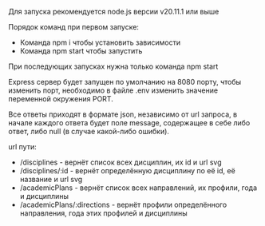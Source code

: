 Для запуска рекомендуется node.js версии v20.11.1 или выше

Порядок команд при первом запуске:
- Команда npm i чтобы установить зависимости 
- Команда npm start чтобы запустить

При последующих запусках нужна только команда npm start

Express сервер будет запущен по умолчанию на 8080 порту, чтобы изменить порт, необходимо в файле .env изменить значение переменной окружения PORT.

Все ответы приходят в формате json, независимо от url запроса, в начале каждого ответа будет поле message, содержащее в себе либо ответ, либо null (в случае какой-либо ошибки).

url пути:
- /disciplines - вернёт список всех дисциплин, их id и url svg
- /disciplines/:id - вернёт определённую дисциплину по её id, её название и url svg
- /academicPlans - вернёт список всех направлений, их профили, года и дисциплины
- /academicPlans/:directions - вернёт профили определённого направления, года этих профилей и дисциплины